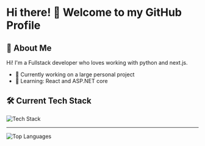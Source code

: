 # Hi there! 👋 Welcome to my GitHub Profile

## 🚀 About Me

Hi! I'm a Fullstack developer who loves working with python and next.js.

- 🔭 Currently working on a large personal project
- 🌱 Learning: React and ASP.NET core

## 🛠️ Current Tech Stack

![Tech Stack](https://skillicons.dev/icons?i=js,ts,html,nextjs,python,docker,,,,cpp,cs)

----

![Top Languages](https://github-readme-stats.vercel.app/api/top-langs/?username=jonejola1&layout=compact&theme=dark)
